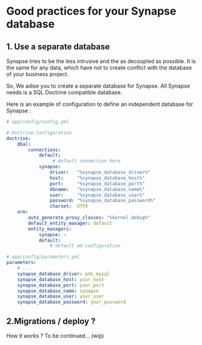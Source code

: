 # Good practices for your Synapse database

## 1. Use a separate database

Synapse tries to be the less intrusive and the as decoupled as possible. It is the same for any data, which have not to create conflict with the database of your business project.

So, We adise you to create a separate database for Synapse. All Synapse needs is a SQL Doctrine compatible database.

Here is an example of configuration to define an independent database for Synapse :

```yml
# app/config/config.yml

# Doctrine Configuration
doctrine:
    dbal:
        connections:
            default:
                 # default connection here
            synapse:
                driver:   "%synapse_database_driver%"
                host:     "%synapse_database_host%"
                port:     "%synapse_database_port%"
                dbname:   "%synapse_database_name%"
                user:     "%synapse_database_user%"
                password: "%synapse_database_password%"
                charset:  UTF8
    orm:
        auto_generate_proxy_classes: "%kernel.debug%"
        default_entity_manager: default
        entity_managers:
            synapse: ~
            default:
                # default em configuration

# app/config/parameters.yml
parameters:
    # ...
    synapse_database_driver: pdo_mysql
    synapse_database_host: your_host
    synapse_database_port: your_port
    synapse_database_name: synapse
    synapse_database_user: your_user
    synapse_database_password: your_password
```

## 2.Migrations / deploy ?
How it works ? To be continued... (wip)
